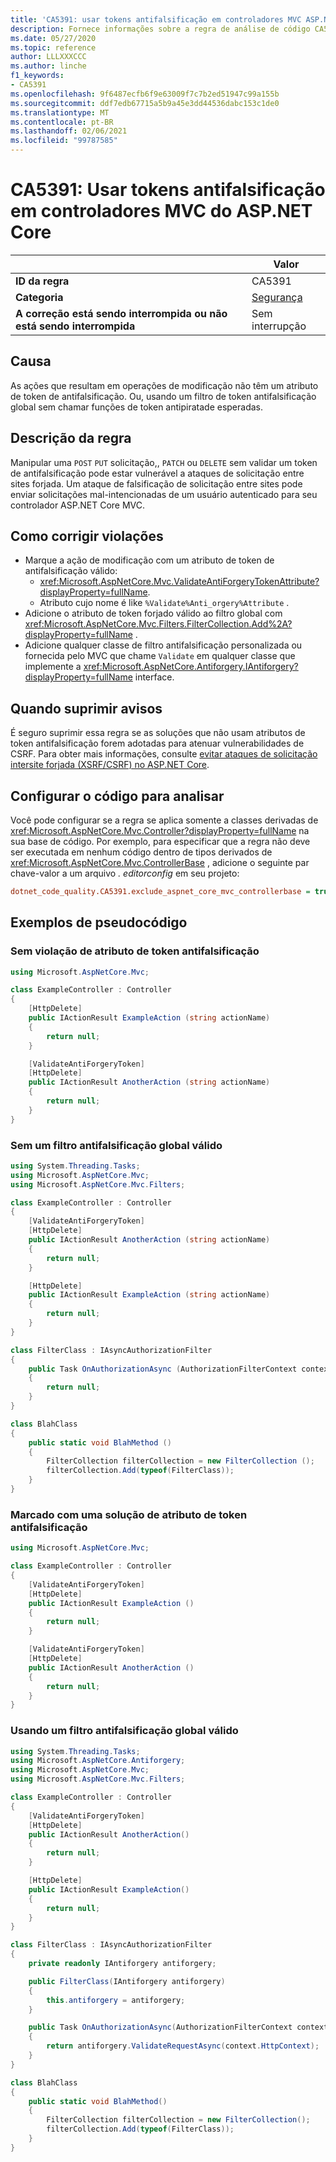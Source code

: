 ```yaml
---
title: 'CA5391: usar tokens antifalsificação em controladores MVC ASP.NET Core (análise de código)'
description: Fornece informações sobre a regra de análise de código CA5391, incluindo causas, como corrigir violações e quando suprimir.
ms.date: 05/27/2020
ms.topic: reference
author: LLLXXXCCC
ms.author: linche
f1_keywords:
- CA5391
ms.openlocfilehash: 9f6487ecfb6f9e63009f7c7b2ed51947c99a155b
ms.sourcegitcommit: ddf7edb67715a5b9a45e3dd44536dabc153c1de0
ms.translationtype: MT
ms.contentlocale: pt-BR
ms.lasthandoff: 02/06/2021
ms.locfileid: "99787585"
---
```

# <a name="ca5391-use-antiforgery-tokens-in-aspnet-core-mvc-controllers"></a>CA5391: Usar tokens antifalsificação em controladores MVC do ASP.NET Core

| | Valor |
|-|-|
| **ID da regra** |CA5391|
| **Categoria** |[Segurança](security-warnings.md)|
| **A correção está sendo interrompida ou não está sendo interrompida** |Sem interrupção|

## <a name="cause"></a>Causa

As ações que resultam em operações de modificação não têm um atributo de token de antifalsificação. Ou, usando um filtro de token antifalsificação global sem chamar funções de token antipiratade esperadas.

## <a name="rule-description"></a>Descrição da regra

Manipular uma `POST` `PUT` solicitação,, `PATCH` ou `DELETE` sem validar um token de antifalsificação pode estar vulnerável a ataques de solicitação entre sites forjada. Um ataque de falsificação de solicitação entre sites pode enviar solicitações mal-intencionadas de um usuário autenticado para seu controlador ASP.NET Core MVC.

## <a name="how-to-fix-violations"></a>Como corrigir violações

- Marque a ação de modificação com um atributo de token de antifalsificação válido:
  - <xref:Microsoft.AspNetCore.Mvc.ValidateAntiForgeryTokenAttribute?displayProperty=fullName>.
  - Atributo cujo nome é like `%Validate%Anti_orgery%Attribute` .
- Adicione o atributo de token forjado válido ao filtro global com <xref:Microsoft.AspNetCore.Mvc.Filters.FilterCollection.Add%2A?displayProperty=fullName> .
- Adicione qualquer classe de filtro antifalsificação personalizada ou fornecida pelo MVC que chame `Validate` em qualquer classe que implemente a <xref:Microsoft.AspNetCore.Antiforgery.IAntiforgery?displayProperty=fullName> interface.

## <a name="when-to-suppress-warnings"></a>Quando suprimir avisos

É seguro suprimir essa regra se as soluções que não usam atributos de token antifalsificação forem adotadas para atenuar vulnerabilidades de CSRF. Para obter mais informações, consulte [evitar ataques de solicitação intersite forjada (XSRF/CSRF) no ASP.NET Core](/aspnet/core/security/anti-request-forgery).

## <a name="configure-code-to-analyze"></a>Configurar o código para analisar

Você pode configurar se a regra se aplica somente a classes derivadas de <xref:Microsoft.AspNetCore.Mvc.Controller?displayProperty=fullName> na sua base de código. Por exemplo, para especificar que a regra não deve ser executada em nenhum código dentro de tipos derivados de <xref:Microsoft.AspNetCore.Mvc.ControllerBase> , adicione o seguinte par chave-valor a um arquivo *. editorconfig* em seu projeto:

```ini
dotnet_code_quality.CA5391.exclude_aspnet_core_mvc_controllerbase = true
```

## <a name="pseudo-code-examples"></a>Exemplos de pseudocódigo

### <a name="without-anti-forgery-token-attribute-violation"></a>Sem violação de atributo de token antifalsificação

```csharp
using Microsoft.AspNetCore.Mvc;

class ExampleController : Controller
{
    [HttpDelete]
    public IActionResult ExampleAction (string actionName)
    {
        return null;
    }

    [ValidateAntiForgeryToken]
    [HttpDelete]
    public IActionResult AnotherAction (string actionName)
    {
        return null;
    }
}
```

### <a name="without-valid-global-anti-forgery-filter"></a>Sem um filtro antifalsificação global válido

```csharp
using System.Threading.Tasks;
using Microsoft.AspNetCore.Mvc;
using Microsoft.AspNetCore.Mvc.Filters;

class ExampleController : Controller
{
    [ValidateAntiForgeryToken]
    [HttpDelete]
    public IActionResult AnotherAction (string actionName)
    {
        return null;
    }

    [HttpDelete]
    public IActionResult ExampleAction (string actionName)
    {
        return null;
    }
}

class FilterClass : IAsyncAuthorizationFilter
{
    public Task OnAuthorizationAsync (AuthorizationFilterContext context)
    {
        return null;
    }
}

class BlahClass
{
    public static void BlahMethod ()
    {
        FilterCollection filterCollection = new FilterCollection ();
        filterCollection.Add(typeof(FilterClass));
    }
}
```

### <a name="marked-with-an-anti-forgery-token-attribute-solution"></a>Marcado com uma solução de atributo de token antifalsificação

```csharp
using Microsoft.AspNetCore.Mvc;

class ExampleController : Controller
{
    [ValidateAntiForgeryToken]
    [HttpDelete]
    public IActionResult ExampleAction ()
    {
        return null;
    }

    [ValidateAntiForgeryToken]
    [HttpDelete]
    public IActionResult AnotherAction ()
    {
        return null;
    }
}
```

### <a name="using-an-valid-global-anti-forgery-filter"></a>Usando um filtro antifalsificação global válido

```csharp
using System.Threading.Tasks;
using Microsoft.AspNetCore.Antiforgery;
using Microsoft.AspNetCore.Mvc;
using Microsoft.AspNetCore.Mvc.Filters;

class ExampleController : Controller
{
    [ValidateAntiForgeryToken]
    [HttpDelete]
    public IActionResult AnotherAction()
    {
        return null;
    }

    [HttpDelete]
    public IActionResult ExampleAction()
    {
        return null;
    }
}

class FilterClass : IAsyncAuthorizationFilter
{
    private readonly IAntiforgery antiforgery;

    public FilterClass(IAntiforgery antiforgery)
    {
        this.antiforgery = antiforgery;
    }

    public Task OnAuthorizationAsync(AuthorizationFilterContext context)
    {
        return antiforgery.ValidateRequestAsync(context.HttpContext);
    }
}

class BlahClass
{
    public static void BlahMethod()
    {
        FilterCollection filterCollection = new FilterCollection();
        filterCollection.Add(typeof(FilterClass));
    }
}
```
